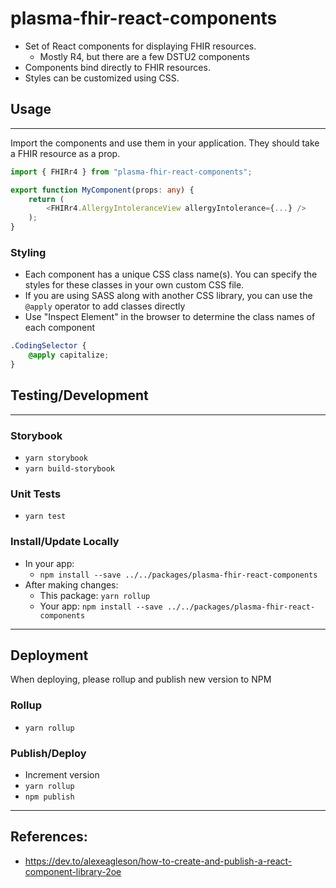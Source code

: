 # plasma-fhir-react-components
- Set of React components for displaying FHIR resources.
  - Mostly R4, but there are a few DSTU2 components
- Components bind directly to FHIR resources.
- Styles can be customized using CSS.

## Usage
___
Import the components and use them in your application. They should take a FHIR resource as a prop.

```ts
import { FHIRr4 } from "plasma-fhir-react-components";

export function MyComponent(props: any) {
    return (
        <FHIRr4.AllergyIntoleranceView allergyIntolerance={...} />
    );
}
```

### Styling
- Each component has a unique CSS class name(s). You can specify the styles for these classes in your own custom CSS file.
- If you are using SASS along with another CSS library, you can use the `@apply` operator to add classes directly
- Use "Inspect Element" in the browser to determine the class names of each component

```css
.CodingSelector {
    @apply capitalize;
}
```
## Testing/Development
___

### Storybook
- `yarn storybook`
- `yarn build-storybook`

### Unit Tests
- `yarn test`

### Install/Update Locally
- In your app: 
  - `npm install --save ../../packages/plasma-fhir-react-components`
- After making changes:
  - This package: `yarn rollup`
  - Your app: `npm install --save ../../packages/plasma-fhir-react-components`

___

## Deployment

When deploying, please rollup and publish new version to NPM

### Rollup
- `yarn rollup`

### Publish/Deploy
- Increment version
- `yarn rollup`
- `npm publish`

___

## References:
- https://dev.to/alexeagleson/how-to-create-and-publish-a-react-component-library-2oe

